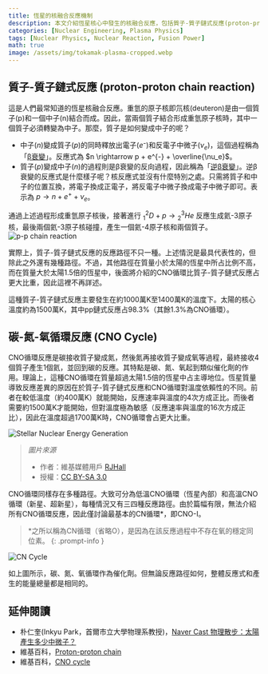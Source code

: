 ```yaml
---
title: 恆星的核融合反應機制
description: 本文介紹恆星核心中發生的核融合反應，包括質子-質子鏈式反應(proton-proton chain reaction)和碳-氮-氧循環反應(CNO cycle)。這是作者高中一年級時為校內科學社團活動所撰寫的文章，與其他文章不同，採用口語體寫作，為了存檔目的而原文上傳。
categories: [Nuclear Engineering, Plasma Physics]
tags: [Nuclear Physics, Nuclear Reaction, Fusion Power]
math: true
image: /assets/img/tokamak-plasma-cropped.webp
---
```

## 質子-質子鏈式反應 (proton-proton chain reaction)
這是人們最常知道的恆星核融合反應。重氫的原子核即氘核(deuteron)是由一個質子(p)和一個中子(n)結合而成。因此，當兩個質子結合形成重氫原子核時，其中一個質子必須轉變為中子。那麼，質子是如何變成中子的呢？

- 中子($n$)變成質子($p$)的同時釋放出電子($e⁻$)和反電子中微子($\nu_e$)，這個過程稱為「[β衰變](/posts/Nuclear-Stability-and-Radioactive-Decay/#負貝他衰變beta-衰變)」。反應式為 $n \rightarrow p + e^{-} + \overline{\nu_e}$。
- 質子($p$)變成中子($n$)的過程則是β衰變的反向過程，因此稱為「[逆β衰變](/posts/Nuclear-Stability-and-Radioactive-Decay/#正貝他衰變beta衰變)」。逆β衰變的反應式是什麼樣子呢？核反應式並沒有什麼特別之處。只需將質子和中子的位置互換，將電子換成正電子，將反電子中微子換成電子中微子即可。表示為 $p \rightarrow n + e^{+} + \nu_e$。

通過上述過程形成重氫原子核後，接著進行 $^2_1D + p \rightarrow {^3_2He}$ 反應生成氦-3原子核，最後兩個氦-3原子核碰撞，產生一個氦-4原子核和兩個質子。  
![p-p chain reaction](https://upload.wikimedia.org/wikipedia/commons/8/85/Fusion_in_the_Sun.svg)

實際上，質子-質子鏈式反應的反應路徑不只一種。上述情況是最具代表性的，但除此之外還有幾種路徑。不過，其他路徑在質量小於太陽的恆星中所占比例不高，而在質量大於太陽1.5倍的恆星中，後面將介紹的CNO循環比質子-質子鏈式反應占更大比重，因此這裡不再詳述。

這種質子-質子鏈式反應主要發生在約1000萬K至1400萬K的溫度下。太陽的核心溫度約為1500萬K，其中pp鏈式反應占98.3%（其餘1.3%為CNO循環）。

## 碳-氮-氧循環反應 (CNO Cycle)
CNO循環反應是碳接收質子變成氮，然後氮再接收質子變成氧等過程，最終接收4個質子產生1個氦，並回到碳的反應。其特點是碳、氮、氧起到類似催化劑的作用。理論上，這種CNO循環在質量超過太陽1.5倍的恆星中占主導地位。恆星質量導致反應差異的原因在於質子-質子鏈式反應和CNO循環對溫度依賴性的不同。前者在較低溫度（約400萬K）就能開始，反應速率與溫度的4次方成正比。而後者需要約1500萬K才能開始，但對溫度極為敏感（反應速率與溫度的16次方成正比），因此在溫度超過1700萬K時，CNO循環會占更大比重。

![Stellar Nuclear Energy Generation](https://upload.wikimedia.org/wikipedia/commons/5/5b/Nuclear_energy_generation.svg)
> *圖片來源*
> - 作者：維基媒體用戶 [RJHall](https://commons.wikimedia.org/wiki/User:RJHall)
> - 授權：[CC BY-SA 3.0](https://creativecommons.org/licenses/by-sa/3.0/)

CNO循環同樣存在多種路徑。大致可分為低溫CNO循環（恆星內部）和高溫CNO循環（新星、超新星），每種情況又有三四種反應路徑。由於篇幅有限，無法介紹所有CNO循環反應，因此僅討論最基本的CN循環*，即CNO-I。

> *之所以稱為CN循環（省略O），是因為在該反應過程中不存在氧的穩定同位素。
{: .prompt-info }

![CN Cycle](https://upload.wikimedia.org/wikipedia/commons/2/21/CNO_Cycle.svg)

如上圖所示，碳、氮、氧循環作為催化劑。但無論反應路徑如何，整體反應式和產生的能量總量都是相同的。

## 延伸閱讀
- 朴仁奎(Inkyu Park，首爾市立大學物理系教授)，[Naver Cast 物理散步：太陽產生多少中微子？](https://terms.naver.com/entry.naver?docId=4125519&cid=58941&categoryId=58960)
- 維基百科，[Proton-proton chain](https://en.wikipedia.org/wiki/Proton%E2%80%93proton_chain)
- 維基百科，[CNO cycle](https://en.wikipedia.org/wiki/CNO_cycle)
